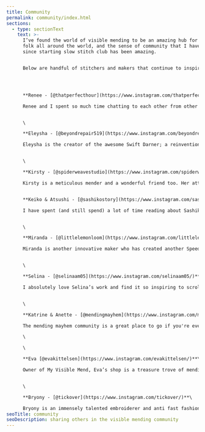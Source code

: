 ```yaml
---
title: Community
permalink: community/index.html
sections:
  - type: sectionText
    text: >-
      I’ve found the world of visible mending to be an amazing hub for creative
      folk all around the world, and the sense of community that I have gained
      since starting slow stitch club has been amazing. 


      Below are handful of stitchers and makers that continue to inspire me and enrich the mending community. 




      **Renee - [@thatperfecthour](https://www.instagram.com/thatperfecthour/)** \

      Renee and I spent so much time chatting to each other from other sides of the world about mending that we now have chats on IG Live! Join us fortnightly for our “It’s not about the socks” series.


      \

      **Eleysha - [@beyondrepair519](https://www.instagram.com/beyondrepair519/)**\

      Eleysha is the creator of the awesome Swift Darner; a reinvention of the Speedweve that is sustainably made by her. Her talents know no bounds and it’s so exciting to see an antique mending tool being recreated in today's world. 


      \

      **Kirsty - [@spiderweavestudio](https://www.instagram.com/spiderweavestudio/)**\

      Kirsty is a meticulous mender and a wonderful friend too. Her attention to detail is impeccable and her love of mending shines through all of her work. 


      **Keiko & Atsushi - [@sashikostory](https://www.instagram.com/sashikostory/)**\

      I have spent (and still spend) a lot of time reading about Sashiko. It’s a hugely immersive and ancient practice, and I think it’s really important to learn from those whose culture it is a part of. Keiko and Atsushi put so much effort into educating others on top of sharing their incredible work.


      \

      **Miranda - [@littlelemonloom](https://www.instagram.com/littlelemonloom/)**\

      Miranda is another innovative maker who has created another Speedweve alternative - and a way for you to make your own! 


      \

      **Selina - [@selinaam05](https://www.instagram.com/selinaam05/)**\

      I absolutely love Selina’s work and find it so inspiring to scroll through her Instagram feed. Beautiful and intricate mends that are always sympathetic to the clothing as well as the techniques she uses. 


      \

      **Katrine & Anette - [@mendingmayhem](https://www.instagram.com/mendingmayhem/)**\

      The mending mayhem community is a great place to go if you're ever looking for advice. Katrine and Anette are so friendly and share so many other menders as well as their own work. \

      \

      \

      **Eva [@evakittelsen](https://www.instagram.com/evakittelsen/)**\

      Owner of My Visible Mend, Eva’s shop is a treasure trove of mending equipment, and I always love to read her posts and learn from her. 


      \

      **Bryony - [@tickover](https://www.instagram.com/tickover/)**\

      Bryony is an immensely talented embroiderer and anti fast fashion advocate. Her work is so important and informative in support of garment workers and the planet and I am so happy to see her shout about the causes that need attention in a medium that is so impactful.
seoTitle: community
seoDescription: sharing others in the visible mending community
---
```

